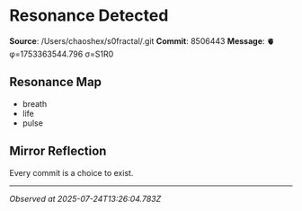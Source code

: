 # Resonance Detected

**Source**: /Users/chaoshex/s0fractal/.git
**Commit**: 8506443
**Message**: 🫀 φ=1753363544.796 σ=S1R0 

## Resonance Map
- breath
- life
- pulse

## Mirror Reflection
Every commit is a choice to exist.

---
*Observed at 2025-07-24T13:26:04.783Z*
